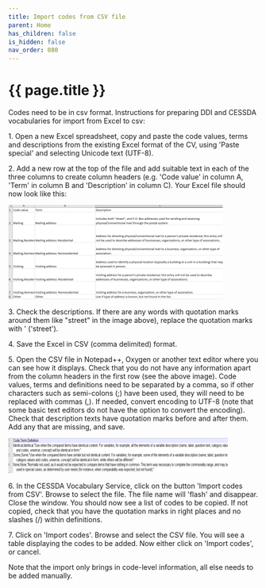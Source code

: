 ```yaml
---
title: Import codes from CSV file
parent: Home
has_children: false
is_hidden: false
nav_order: 080
---
```


# {{ page.title }}

Codes need to be in csv format. Instructions for preparing DDI and
CESSDA vocabularies for import from Excel to csv:

1\. Open a new Excel spreadsheet, copy and paste the code values, terms
and descriptions from the existing Excel format of the CV, using
'Paste special' and selecting Unicode text (UTF-8).

2\. Add a new row at the top of the file and add suitable text in each
of the three columns to create column headers (e.g. 'Code value' in
column A, 'Term' in column B and 'Description' in column C). Your
Excel file should now look like this:

![Image 10](images/image10.png "Image 10")

3\. Check the descriptions. If there are any words with quotation
marks around them like "street" in the image above), replace the
quotation marks with ' ('street').

4\. Save the Excel in CSV (comma delimited) format.

5\. Open the CSV file in Notepad++, Oxygen or another text editor
where you can see how it displays. Check that you do not have any
information apart from the column headers in the first row (see
the above image). Code values, terms and definitions need to be separated by a
comma, so if other characters such as semi-colons (;) have been used,
they will need to be replaced with commas (,). If needed, convert
encoding to UTF-8 (note that some basic text editors do not have the
option to convert the encoding). Check that description texts have
quotation marks before and after them. Add any that are missing, and
save.

![Image 11](images/image11.png "Image 11")

6\. In the CESSDA Vocabulary Service, click on the button 'Import codes from CSV'.
Browse to select the file. The file name will 'flash' and disappear.
Close the window. You should now see a list of codes to be copied. If
not copied, check that you have the quotation marks in right places
and no slashes (/) within definitions.

7\. Click on 'Import codes'. Browse and select the CSV file. You will
see a table displaying the codes to be added. Now either click on
'Import codes', or cancel.

Note that the import only brings in code-level information, all else
needs to be added manually.
